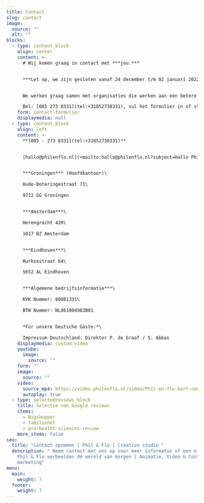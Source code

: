 ```yaml
---
title: Contact
slug: contact
image:
  source: ""
  alt: ""
blocks:
  - type: content_block
    align: center
    content: >-
      # Wij komen graag in contact met ***jou.***


      ***Let op, we zijn gesloten vanaf 24 december t/m 02 januari 2022.***


      We werken graag samen met organisaties die werken aan een betere wereld.\

      Bel: [085 273 8331](tel:+31852738331), vul het formulier in of stuur ons een e-mail op [hallo@philenflo.nl](mailto:hallo@philenflo.nl)
    form: contact-formulier
    displaymedia: null
  - type: content_block
    align: left
    content: >-
      **[085 - 273 8331](tel:+31852738331)**


      [hallo@philenflo.nl](<mailto:hallo@philenflo.nl?subject=Hallo Phil en Flo>)


      ***Groningen*** (Hoofdkantoor)\

      Oude-Boteringestraat 71\

      9712 GG Groningen


      ***Amsterdam***\

      Herengracht 420\

      1017 BZ Amsterdam


      ***Eindhoven***\

      Hurksestraat 64\

      5652 AL Eindhoven


      ***Algemene bedrijfsinformatie***\

      KVK Nummer: 80801331\

      BTW Nummer: NL861804983B01


      *Für unsere Deutsche Gäste:*\

      Impressum Deutschland: Direktor P. de Graaf / S. Abbas
    displaymedia: custom_video
    youtube:
      image:
        source: ""
    form: ""
    image:
      source: ""
    video:
      source_mp4: https://video.philenflo.nl/video/Phil-en-flo-kort-contact2.mp4
      autoplay: true
  - type: selectedreviews_block
    title: Selectie van Google reviews
    items:
      - Bigshopper
      - familienet
      - pra-health-sciences-review
    more_items: false
seo:
  title: "Contact opnemen | Phil & Flo | Creative studio "
  description: " Neem contact met ons op voor meer informatie of een offerte |
    Phil & Flo verbeelden de wereld van morgen | Animatie, Video & Content
    marketing"
menu:
  main:
    weight: 7
  footer:
    weight: 7
---
```

